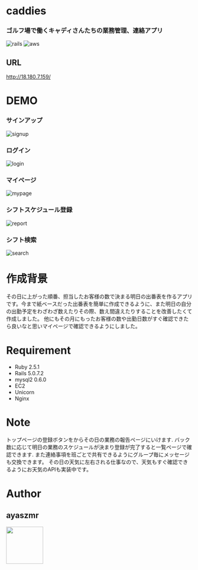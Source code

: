 # caddies

### ゴルフ場で働くキャディさんたちの業務管理、連絡アプリ
![rails](https://user-images.githubusercontent.com/56391010/88501741-42a9e380-d007-11ea-9805-feed3854699c.png) ![aws](https://user-images.githubusercontent.com/56391010/88502042-50139d80-d008-11ea-911f-b6ed99c42270.jpeg)


## URL
http://18.180.7.159/
 
# DEMO

### サインアップ
![signup](https://user-images.githubusercontent.com/56391010/88497129-67e42500-cffa-11ea-9e2e-1c6e9c0e716c.gif)

### ログイン
![login](https://user-images.githubusercontent.com/56391010/88478418-1482c000-cf83-11ea-96a7-6ff55ea576f9.gif)

### マイページ
![mypage](https://user-images.githubusercontent.com/56391010/88497167-7fbba900-cffa-11ea-84af-0444dcba3c9c.gif)

### シフトスケジュール登録
![report](https://user-images.githubusercontent.com/56391010/88497203-9d890e00-cffa-11ea-90c3-8cb13ba48dff.gif)

### シフト検索
![search](https://user-images.githubusercontent.com/56391010/88497221-aed21a80-cffa-11ea-92ab-630388201e3d.gif)

# 作成背景
 
その日に上がった順番、担当したお客様の数で決まる明日の出番表を作るアプリです。今まで紙ベースだった出番表を簡単に作成できるように、また明日の自分の出勤予定をわざわざ数えたりその際、数え間違えたりすることを改善したくて作成しました。 
他にもその月にもったお客様の数や出勤日数がすぐ確認できたら良いなと思いマイページで確認できるようにしました。
 
# Requirement
 
* Ruby 2.5.1
* Rails 5.0.7.2
* mysql2 0.6.0
* EC2
* Unicorn
* Nginx

# Note
 
トップページの登録ボタンをからその日の業務の報告ページにいけます.
バック数に応じて明日の業務のスケジュールが決まり登録が完了すると一覧ページで確認できます.
また連絡事項を班ごとで共有できるようにグループ毎にメッセージも交換できます。
その日の天気に左右される仕事なので、天気もすぐ確認できるようにお天気のAPIも実装中です。
 
# Author
 
## ayaszmr
<a href="https://github.com/ayaszmr"><img src="https://avatars0.githubusercontent.com/u/56391010?s=460&v=4" height="100px;" /></a>
 
